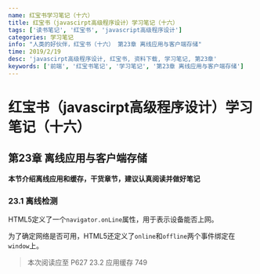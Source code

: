 ```yaml
---
name: 红宝书学习笔记（十六）
title: 红宝书（javascirpt高级程序设计）学习笔记（十六）
tags: ['读书笔记', '红宝书', 'javascript高级程序设计']
categories: 学习笔记
info: "人类的好伙伴，红宝书（十六） 第23章 离线应用与客户端存储"
time: 2019/2/19
desc: 'javascirpt高级程序设计, 红宝书, 资料下载, 学习笔记, 第23章'
keywords: ['前端', '红宝书笔记', '学习笔记', '第23章 离线应用与客户端存储']
---
```




# 红宝书（javascirpt高级程序设计）学习笔记（十六）

## 第23章 离线应用与客户端存储

**本节介绍离线应用和缓存，干货章节，建议认真阅读并做好笔记**

### 23.1 离线检测

HTML5定义了一个`navigator.onLine`属性，用于表示设备能否上网。

为了确定网络是否可用，HTML5还定义了`online`和`offline`两个事件绑定在`window`上。

>  本次阅读应至 P627 23.2 应用缓存 749